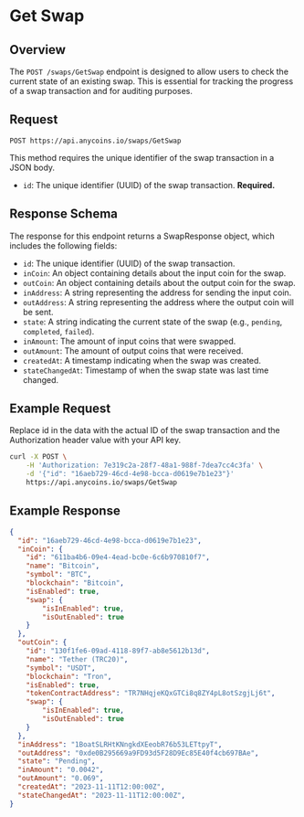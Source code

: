 # Get Swap

## Overview

The `POST /swaps/GetSwap` endpoint is designed to allow users to check the current state of an existing swap. This is essential for tracking the progress of a swap transaction and for auditing purposes.

## Request

```plaintext
POST https://api.anycoins.io/swaps/GetSwap
```

This method requires the unique identifier of the swap transaction in a JSON body.

- `id`: The unique identifier (UUID) of the swap transaction. **Required.**

## Response Schema

The response for this endpoint returns a SwapResponse object, which includes the following fields:

- `id`: The unique identifier (UUID) of the swap transaction.
- `inCoin`: An object containing details about the input coin for the swap.
- `outCoin`: An object containing details about the output coin for the swap.
- `inAddress`: A string representing the address for sending the input coin.
- `outAddress`: A string representing the address where the output coin will be sent.
- `state`: A string indicating the current state of the swap (e.g., `pending`, `completed`, `failed`).
- `inAmount`: The amount of input coins that were swapped.
- `outAmount`: The amount of output coins that were received.
- `createdAt`: A timestamp indicating when the swap was created.
- `stateChangedAt`: Timestamp of when the swap state was last time changed.

## Example Request

Replace id in the data with the actual ID of the swap transaction and the Authorization header value with your API key.

```bash
curl -X POST \
    -H 'Authorization: 7e319c2a-28f7-48a1-988f-7dea7cc4c3fa' \
    -d '{"id": "16aeb729-46cd-4e98-bcca-d0619e7b1e23"}'
    https://api.anycoins.io/swaps/GetSwap
```

## Example Response

```json
{
  "id": "16aeb729-46cd-4e98-bcca-d0619e7b1e23",
  "inCoin": {
    "id": "611ba4b6-09e4-4ead-bc0e-6c6b970810f7",
    "name": "Bitcoin",
    "symbol": "BTC",
    "blockchain": "Bitcoin",
    "isEnabled": true,
    "swap": {
        "isInEnabled": true,
        "isOutEnabled": true
    }
  },
  "outCoin": {
    "id": "130f1fe6-09ad-4118-89f7-ab8e5612b13d",
    "name": "Tether (TRC20)",
    "symbol": "USDT",
    "blockchain": "Tron",
    "isEnabled": true,
    "tokenContractAddress": "TR7NHqjeKQxGTCi8q8ZY4pL8otSzgjLj6t",
    "swap": {
        "isInEnabled": true,
        "isOutEnabled": true
    }
  },
  "inAddress": "1BoatSLRHtKNngkdXEeobR76b53LETtpyT",
  "outAddress": "0xde0B295669a9FD93d5F28D9Ec85E40f4cb697BAe",
  "state": "Pending",
  "inAmount": "0.0042",
  "outAmount": "0.069",
  "createdAt": "2023-11-11T12:00:00Z",
  "stateChangedAt": "2023-11-11T12:00:00Z",
}
```
